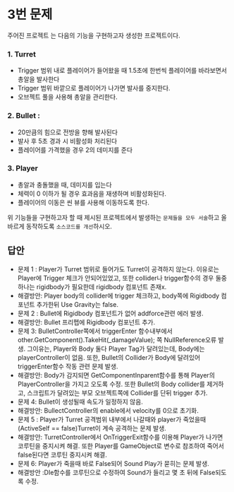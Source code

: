 # 3번 문제

주어진 프로젝트 는 다음의 기능을 구현하고자 생성한 프로젝트이다.

### 1. Turret
- Trigger 범위 내로 플레이어가 들어왔을 때 1.5초에 한번씩 플레이어를 바라보면서 총알을 발사한다
- Trigger 범위 바깥으로 플레이어가 나가면 발사를 중지한다.
- 오브젝트 풀을 사용해 총알을 관리한다.

### 2. Bullet :
- 20만큼의 힘으로 전방을 향해 발사된다
- 발사 후 5초 경과 시 비활성화 처리된다
- 플레이어를 가격했을 경우 2의 데미지를 준다

### 3. Player
- 총알과 충돌했을 때, 데미지를 입는다
- 체력이 0 이하가 될 경우 효과음을 재생하며 비활성화된다.
- 플레이어의 이동은 씬 뷰를 사용해 이동하도록 한다.

위 기능들을 구현하고자 할 때
제시된 프로젝트에서 발생하는 `문제들을 모두 서술`하고 올바르게 동작하도록 `소스코드를 개선`하시오.

## 답안
- 문제 1 : Player가 Turret 범위로 들어가도 Turret이 공격하지 않는다.
          이유로는 Player에 Trigger 체크가 안되어있었고, 또한 collider나 trigger함수의 경우 둘중 하나는 rigidbody가 필요한데 rigidbody 컴포넌트 존재x.
- 해결방안: Player body의 collider에 trigger 체크하고, body쪽에 Rigidbody 컴포넌트 추가한뒤 Use Gravity는 false.
- 문제 2 : Bullet에 Rigidbody 컴포넌트가 없어 addforce관련 에러 발생.
- 해결방안: Bullet 프리펩에 Rigidbody 컴포넌트 추가.
- 문제 3: BulletController쪽에서 triggerEnter 함수내부에서  other.GetComponent<PlayerController>().TakeHit(_damageValue);
        쪽 NullReference오류 발생. 그이유는, Player와 Body 둘다 Player Tag가 달려있는데, Body에는 playerController이 없음.
        또한, Bullet의 Collider가 Body에 달려있어 triggerEnter함수 작동 관련 문제 발생.
- 해결방안: Body가 감지되면 GetComponentInparent함수를 통해 Player의 PlayerController을 가지고 오도록 수정. 또한 Bullet의 Body collider를 제거하고, 스크립트가 달려있는 부모 오브젝트쪽에 Collider를 단뒤 
           trigger 추가.
- 문제 4: Bullet이 생성될때 속도가 일정하지 않음.
- 해결방안: BullectController의 enable에서 velocity를 0으로 초기화.
- 문제 5 : Player가 Turret 공격범위 내부에서 나갈때와 player가 죽었을때 (ActiveSelf == false)Turret이 계속 공격하는 문제 발생.
- 해결방안: TurretController에서 OnTriggerExit함수를 이용해 Player가 나가면 코루틴을 중지시켜 해결. 또한 Player를 GameObject로 변수로 참조하여
           죽어서 false된다면 코루틴 중지시켜 해결.
- 문제 6: Player가 죽을때 바로 False되어 Sound Play가 묻히는 문제 발생.
- 해결방안 :DIe함수를 코루틴으로 수정하여 Sound가 들리고 몇 초 뒤에 False되도록 수정.